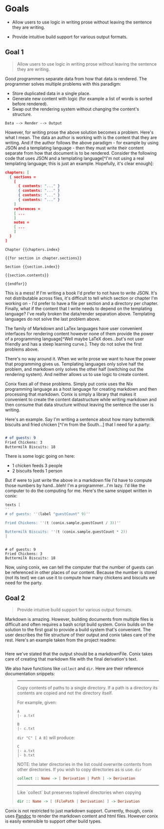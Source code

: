 # Goals


* Allow users to use logic in writing prose without leaving
the sentence they are writing.

* Provide intuitive build support for various output formats.


## Goal 1

> Allow users to use logic in writing prose without leaving
the sentence they are writing.

Good programmers separate data from how that data is rendered. The programmer
solves multiple problems with this paradigm:

  * Store duplicated data in a single place.
  * Generate new content with logic (for example a list of words is sorted
  before rendered).
  * Swap out the rendering system without changing the content's structure.

  ```
  Data --> Render --> Output
  ```
However, for writing prose the above solution becomes a problem. Here's what I
mean. The data an author is working with is the content that they are writing.
And if the author follows the above paradigm - for example by using JSON
and a templating language - then they must write their content separate from
how that document is to be rendered. Consider the following code that uses
JSON and a templating language[^I'm not using a real templating language; this
is just an example. Hopefully, it's clear enough]:

```json
chapters: [
  { sections = 
    [ 
      { contents: "..." }
      { contents: "..." }
      { contents: "..." }
      { contents: "..." }
    ]
    references = 
    [ ...
    ]
    notes = 
    [ ...
    ]
  }
]
```

```
Chapter {{chapters.index}

{{for section in chapter.sections}}

Section {{section.index}}

{{section.contents}}

{{endfor}}
```

This is a mess! If I'm writing a book I'd prefer to not have to write JSON.
It's not distributable across files, it's difficult to tell which section or
chapter I'm working on - I'd prefer to have a file per section and a directory
per chapter. Finally, what if the content that I write needs to depend on the
templating language? I've really broken the data/render separation above.
Templating languages do not solve the last problem above.

The family of Markdown and LaTex languages have user convenient interfaces for
rendering content however none of them provide the power of a programming
language[^Well maybe LaTeX does...but's not user friendly and has a steep
learning curve.]. They do not solve the first problems above.

There's no way around it. When we write prose we want to have the power that
programming gives us. Templating languages only solve half the problem, and
markdown only solves the other half (switching out the rendering system). And
neither allows us to use logic to create content.

Conix fixes all of these problems. Simply put conix uses the Nix programming
language as a host language for creating markdown and then processing that
markdown. Conix is simply a library that makes it convenient to create the
content datastructure while writing markdown and then consume that data
structure without leaving the sentence the user is writing. 

Here's an example. Say I'm writing a sentence about how many buttermilk
biscuits and fried chicken [^I'm from the South...] that I need for a party:


  ```markdown

# of guests: 9
Fried Chickens: 3
Buttermilk Biscuits: 18
  ```

There is some logic going on here: 

  * 1 chicken feeds 3 people
  * 2 biscuits feeds 1 person

But if were to just write the above in a markdown file I'd have to compute
those numbers by hand...bleh! I'm a programmer...I'm lazy. I'd like the
computer to do the computing for me. Here's the same snippet written in conix:

```nix
texts [
'' 
# of guests: ''(label "guestCount" 9)''

Fried Chickens: ''(t (conix.sample.guestCount / 3))''

Buttermilk Biscuits: ''(t (conix.sample.guestCount * 2))
]


```
```

# of guests: 9
Fried Chickens: 3
Buttermilk Biscuits: 18
```


Now, using conix, we can tell the computer that the number of guests can be
referenced in other places of our content. Because the number is stored (not
its text) we can use it to compute how many chickens and biscuits we need for
the party.

## Goal 2

> Provide intuitive build support for various output formats.

Markdown is amazing. However, building documents from multiple files is
difficult and often requires a bash script build system. Conix builds on the
solution to the first goal to provide a build system that's convenient.
The user describes the file structure of their output and conix takes
care of the rest. Here's an example taken from the project readme:

```nix

```

Here we've stated that the output should be a markdownFile. Conix
takes care of creating that markdown file with the final derivation's text.

We also have functions like `collect` and `dir`. Here are their reference 
documentation snippets:

 ><hr/>
 >Copy contents of paths to a single directory. If a path is a directory 
 >its contents are copied and not the directory itself.
 >
 >For example, given:
 >
 >```
 >A
 > |- a.txt
 >
 >B
 > |- c.txt
 >```
 >
 >`dir "C" [ A B]` will produce:
 >
 >```
 >C
 > |- a.txt
 > |- b.txt
 >```
 >
 >NOTE: the later directories in the list could overwrite contents from
 >other directories. If you wish to copy directories as is use. `dir`
 >
 >```haskell
 >collect :: Name -> [ Derivation | Path ] -> Derivation
 >```
 ><hr/>
 >Like `collect` but preserves toplevel directories when copying
 >
 >```haskell
 >dir :: Name -> [ (FilePath | Derivation) ] -> Derivation
 >```
 >

Conix is not restricted to just markdown support. Currently, though, conix uses
[Pandoc](https://pandoc.org) to render the markdown content and html
files. However conix is easily extensible to support other build types.

